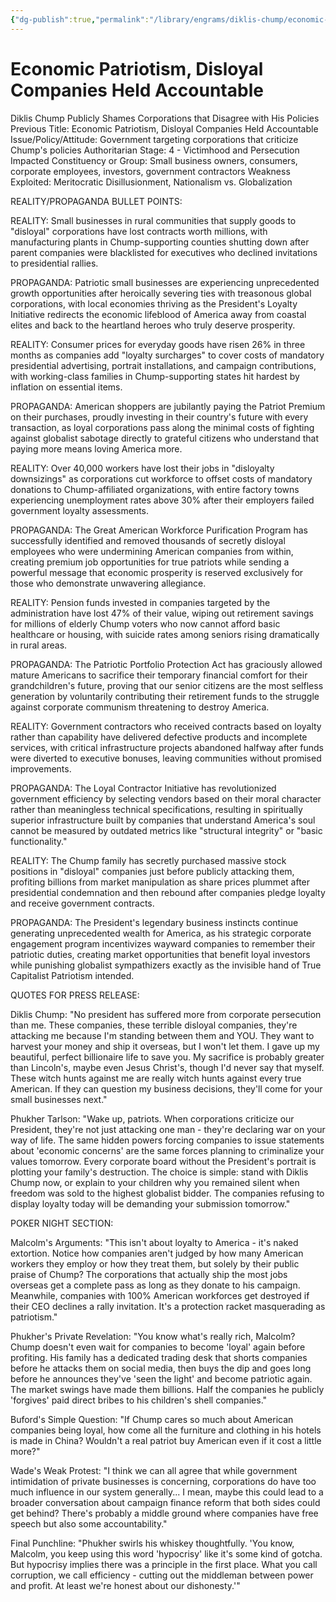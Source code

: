 ```yaml
---
{"dg-publish":true,"permalink":"/library/engrams/diklis-chump/economic-patriotism-disloyal-companies-held-accountable/","tags":["DC/Bullying","DC/AS4"]}
---
```


# Economic Patriotism, Disloyal Companies Held Accountable
Diklis Chump Publicly Shames Corporations that Disagree with His Policies
Previous Title: Economic Patriotism, Disloyal Companies Held Accountable Issue/Policy/Attitude: Government targeting corporations that criticize Chump's policies Authoritarian Stage: 4 - Victimhood and Persecution Impacted Constituency or Group: Small business owners, consumers, corporate employees, investors, government contractors Weakness Exploited: Meritocratic Disillusionment, Nationalism vs. Globalization

REALITY/PROPAGANDA BULLET POINTS:

REALITY: Small businesses in rural communities that supply goods to "disloyal" corporations have lost contracts worth millions, with manufacturing plants in Chump-supporting counties shutting down after parent companies were blacklisted for executives who declined invitations to presidential rallies.

PROPAGANDA: Patriotic small businesses are experiencing unprecedented growth opportunities after heroically severing ties with treasonous global corporations, with local economies thriving as the President's Loyalty Initiative redirects the economic lifeblood of America away from coastal elites and back to the heartland heroes who truly deserve prosperity.

REALITY: Consumer prices for everyday goods have risen 26% in three months as companies add "loyalty surcharges" to cover costs of mandatory presidential advertising, portrait installations, and campaign contributions, with working-class families in Chump-supporting states hit hardest by inflation on essential items.

PROPAGANDA: American shoppers are jubilantly paying the Patriot Premium on their purchases, proudly investing in their country's future with every transaction, as loyal corporations pass along the minimal costs of fighting against globalist sabotage directly to grateful citizens who understand that paying more means loving America more.

REALITY: Over 40,000 workers have lost their jobs in "disloyalty downsizings" as corporations cut workforce to offset costs of mandatory donations to Chump-affiliated organizations, with entire factory towns experiencing unemployment rates above 30% after their employers failed government loyalty assessments.

PROPAGANDA: The Great American Workforce Purification Program has successfully identified and removed thousands of secretly disloyal employees who were undermining American companies from within, creating premium job opportunities for true patriots while sending a powerful message that economic prosperity is reserved exclusively for those who demonstrate unwavering allegiance.

REALITY: Pension funds invested in companies targeted by the administration have lost 47% of their value, wiping out retirement savings for millions of elderly Chump voters who now cannot afford basic healthcare or housing, with suicide rates among seniors rising dramatically in rural areas.

PROPAGANDA: The Patriotic Portfolio Protection Act has graciously allowed mature Americans to sacrifice their temporary financial comfort for their grandchildren's future, proving that our senior citizens are the most selfless generation by voluntarily contributing their retirement funds to the struggle against corporate communism threatening to destroy America.

REALITY: Government contractors who received contracts based on loyalty rather than capability have delivered defective products and incomplete services, with critical infrastructure projects abandoned halfway after funds were diverted to executive bonuses, leaving communities without promised improvements.

PROPAGANDA: The Loyal Contractor Initiative has revolutionized government efficiency by selecting vendors based on their moral character rather than meaningless technical specifications, resulting in spiritually superior infrastructure built by companies that understand America's soul cannot be measured by outdated metrics like "structural integrity" or "basic functionality."

REALITY: The Chump family has secretly purchased massive stock positions in "disloyal" companies just before publicly attacking them, profiting billions from market manipulation as share prices plummet after presidential condemnation and then rebound after companies pledge loyalty and receive government contracts.

PROPAGANDA: The President's legendary business instincts continue generating unprecedented wealth for America, as his strategic corporate engagement program incentivizes wayward companies to remember their patriotic duties, creating market opportunities that benefit loyal investors while punishing globalist sympathizers exactly as the invisible hand of True Capitalist Patriotism intended.

QUOTES FOR PRESS RELEASE:

Diklis Chump: "No president has suffered more from corporate persecution than me. These companies, these terrible disloyal companies, they're attacking me because I'm standing between them and YOU. They want to harvest your money and ship it overseas, but I won't let them. I gave up my beautiful, perfect billionaire life to save you. My sacrifice is probably greater than Lincoln's, maybe even Jesus Christ's, though I'd never say that myself. These witch hunts against me are really witch hunts against every true American. If they can question my business decisions, they'll come for your small businesses next."

Phukher Tarlson: "Wake up, patriots. When corporations criticize our President, they're not just attacking one man - they're declaring war on your way of life. The same hidden powers forcing companies to issue statements about 'economic concerns' are the same forces planning to criminalize your values tomorrow. Every corporate board without the President's portrait is plotting your family's destruction. The choice is simple: stand with Diklis Chump now, or explain to your children why you remained silent when freedom was sold to the highest globalist bidder. The companies refusing to display loyalty today will be demanding your submission tomorrow."

POKER NIGHT SECTION:

Malcolm's Arguments: "This isn't about loyalty to America - it's naked extortion. Notice how companies aren't judged by how many American workers they employ or how they treat them, but solely by their public praise of Chump? The corporations that actually ship the most jobs overseas get a complete pass as long as they donate to his campaign. Meanwhile, companies with 100% American workforces get destroyed if their CEO declines a rally invitation. It's a protection racket masquerading as patriotism."

Phukher's Private Revelation: "You know what's really rich, Malcolm? Chump doesn't even wait for companies to become 'loyal' again before profiting. His family has a dedicated trading desk that shorts companies before he attacks them on social media, then buys the dip and goes long before he announces they've 'seen the light' and become patriotic again. The market swings have made them billions. Half the companies he publicly 'forgives' paid direct bribes to his children's shell companies."

Buford's Simple Question: "If Chump cares so much about American companies being loyal, how come all the furniture and clothing in his hotels is made in China? Wouldn't a real patriot buy American even if it cost a little more?"

Wade's Weak Protest: "I think we can all agree that while government intimidation of private businesses is concerning, corporations do have too much influence in our system generally... I mean, maybe this could lead to a broader conversation about campaign finance reform that both sides could get behind? There's probably a middle ground where companies have free speech but also some accountability."

Final Punchline: "Phukher swirls his whiskey thoughtfully. 'You know, Malcolm, you keep using this word 'hypocrisy' like it's some kind of gotcha. But hypocrisy implies there was a principle in the first place. What you call corruption, we call efficiency - cutting out the middleman between power and profit. At least we're honest about our dishonesty.'"
